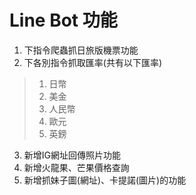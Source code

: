 # Line Bot 功能
1. 下指令爬蟲抓日旅版機票功能
2. 下各別指令抓取匯率(共有以下匯率)
>1. 日幣  
>2. 美金  
>3. 人民幣  
>4. 歐元  
>5. 英鎊  
3. 新增IG網址回傳照片功能
4. 新增火龍果、芒果價格查詢
5. 新增抓妹子圖(網址)、卡提諾(圖片)的功能
